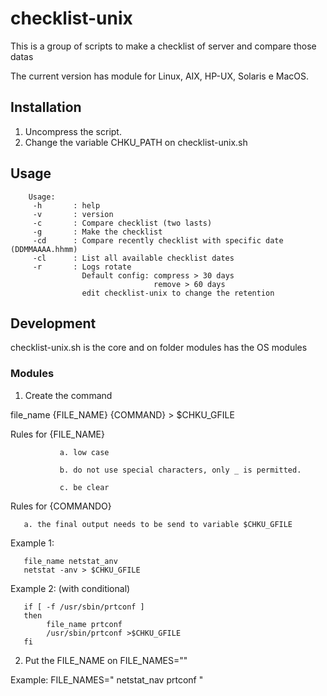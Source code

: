 # checklist-unix

This is a group of scripts to make a checklist of server and compare those datas

The current version has module for Linux, AIX, HP-UX, Solaris e MacOS.

## Installation

1. Uncompress the script.
2. Change the variable CHKU_PATH on checklist-unix.sh
 

## Usage


		Usage:
         -h       : help
		 -v	  	  : version
         -c       : Compare checklist (two lasts)
         -g       : Make the checklist
         -cd      : Compare recently checklist with specific date (DDMMAAAA.hhmm)
         -cl      : List all available checklist dates
         -r       : Logs rotate
                    Default config: compress > 30 days
                                    remove > 60 days
                    edit checklist-unix to change the retention

## Development

checklist-unix.sh is the core and on folder modules has the OS modules

### Modules

1. Create the command

 file_name {FILE_NAME}
 {COMMAND} > $CHKU_GFILE

   Rules for {FILE_NAME}

               a. low case

               b. do not use special characters, only _ is permitted.

               c. be clear

   Rules for {COMMANDO}

       a. the final output needs to be send to variable $CHKU_GFILE

 Example 1:

       file_name netstat_anv
       netstat -anv > $CHKU_GFILE

 Example 2: (with conditional)

       if [ -f /usr/sbin/prtconf ]
       then
	        file_name prtconf
	        /usr/sbin/prtconf >$CHKU_GFILE
       fi

 2. Put the FILE_NAME on FILE_NAMES=""

 Example:
    FILE_NAMES="
    netstat_nav
    prtconf
    "